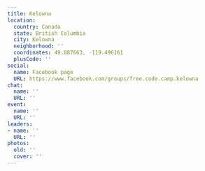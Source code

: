 ```yaml
---
title: Kelowna
location:
  country: Canada
  state: British Columbia
  city: Kelowna
  neighborhood: ''
  coordinates: 49.887663, -119.496161
  plusCode: ''
social:
  name: Facebook page
  URL: https://www.facebook.com/groups/free.code.camp.kelowna
chat:
  name: ''
  URL: ''
event:
  name: ''
  URL: ''
leaders:
- name: ''
  URL: ''
photos:
  old: ''
  cover: ''
---
```

